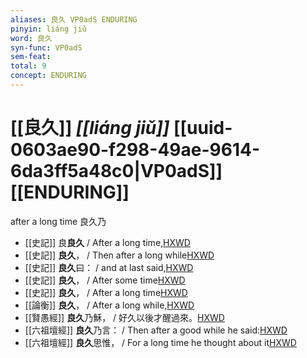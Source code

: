 ```yaml
---
aliases: 良久 VP0adS ENDURING
pinyin: liáng jiǔ
word: 良久
syn-func: VP0adS
sem-feat: 
total: 9
concept: ENDURING 
---
```

# [[良久]] *[[liáng jiǔ]]*  [[uuid-0603ae90-f298-49ae-9614-6da3ff5a48c0|VP0adS]] [[ENDURING]]
after a long time 良久乃
 - [[史記]] 良**良久**                     / After a long time,[HXWD](https://hxwd.org/textview.html?location=KR2a0001_tls_032-23a.47)
 - [[史記]] **良久**， / Then after a long while[HXWD](https://hxwd.org/textview.html?location=KR2a0001_tls_088-10a.65)
 - [[史記]] **良久**曰： / and at last said,[HXWD](https://hxwd.org/textview.html?location=KR2a0001_tls_100-3a.28)
 - [[史記]] **良久**， / After some time[HXWD](https://hxwd.org/textview.html?location=KR2a0001_tls_102-11a.42)
 - [[史記]] **良久**， / After a long time[HXWD](https://hxwd.org/textview.html?location=KR2a0001_tls_102-6a.44)
 - [[論衡]] **良久**， / After a long while,[HXWD](https://hxwd.org/textview.html?location=KR3j0080_tls_021-10a.6)
 - [[賢愚經]] **良久**乃穌， / 好久以後才醒過來。[HXWD](https://hxwd.org/textview.html?location=KR6b0059_T_001-0353a.45)
 - [[六祖壇經]] **良久**乃言： / Then after a good while he said:[HXWD](https://hxwd.org/textview.html?location=KR6q0082_T_001-0337a.22)
 - [[六祖壇經]] **良久**思惟， / For a long time he thought about it[HXWD](https://hxwd.org/textview.html?location=KR6q0082_T_001-0337b.73)